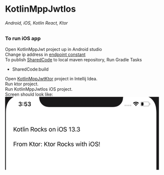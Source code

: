 # KotlinMppJwtIos

###### Android, iOS, Kotlin React, Ktor


### To run iOS app


Open KotlinMppJwt project up in Android studio<br/>
Change ip address in [endpoint constant](../../SharedCode/src/commonMain/kotlin/ConstantsShared.kt)<br/>
To publish [SharedCode](../../SharedCode) to local maven repository, Run Gradle Tasks
* SharedCode:build


Open [KotlinMppJwtKtor](../../backend/KotlinMppJwtKtor) project in Intellij Idea.<br/>
Run ktor project.<br/>
Run KotlinMppJwtIos iOS project.<br/>
Screen should look like: <br/>
![iOS Picture](https://github.com/eloew/KotlinMppJwt/blob/master/app/src/main/res/drawable/ios.png?raw=true)